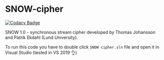 # SNOW-cipher

[![Codacy Badge](https://api.codacy.com/project/badge/Grade/846987ad7488454dbf17c5a4c43bb5f7)](https://app.codacy.com/manual/dexXxed/SNOW-cipher?utm_source=github.com&utm_medium=referral&utm_content=dexXxed/SNOW-cipher&utm_campaign=Badge_Grade_Dashboard)

SNOW 1.0 - synchronous stream cipher developed by Thomas Johansson and Patrik Ekdahl (Lund University).

To run this code you have to double click ```SNOW cipher.sln``` file and open it in Visual Studio (tested in VS 2019 👌)
